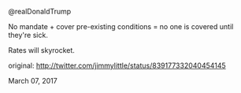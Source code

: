@realDonaldTrump 

No mandate + cover pre-existing conditions = no one is covered until they're sick.

Rates will skyrocket. 

original: http://twitter.com/jimmylittle/status/839177332040454145 

March 07, 2017